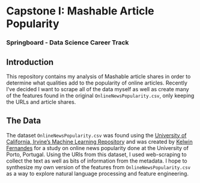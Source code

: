 # Capstone I: Mashable Article Popularity
### Springboard - Data Science Career Track
 
## Introduction
This repository contains my analysis of Mashable article shares in order to determine what qualities add to the popularity of online articles. Recently I’ve decided I want to scrape all of the data myself as well as create many of the features found in the original `OnlineNewsPopularity.csv`, only keeping the URLs and article shares. 
 
## The Data
The dataset `OnlineNewsPopularity.csv` was found using the [University of California, Irvine’s Machine Learning Repository](https://archive.ics.uci.edu/ml/index.php) and was created by [Kelwin Fernandes](https://www.researchgate.net/publication/283510525_A_Proactive_Intelligent_Decision_Support_System_for_Predicting_the_Popularity_of_Online_News) for a study on online news popularity done at the University of Porto, Portugal. Using the URls from this dataset, I used web-scraping to collect the text as well as bits of information from the metadata. I hope to synthesize my own version of the features from `OnlineNewsPopularity.csv` as a way to explore natural language processing and feature engineering. 
